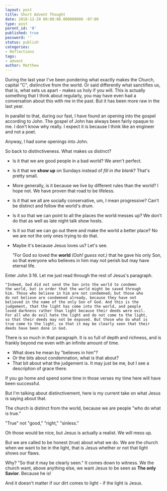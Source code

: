 ```yaml
---
layout: post
title: Short Advent Thought
date: 2018-12-20 00:00:00.000000000 -07:00
type: post
parent_id: '0'
published: true
password: ''
status: publish
categories:
- Reflections
tags:
- advent
author: Matthew
---
```

During the last year I've been pondering what exactly makes the Church, capital "C", distinctive from the world. Or said differently what sanctifies us, that is, what sets us apart - makes us holy if you will. This is actually something that I think about regularly, you may have even had a conversation about this with me in the past. But it has been more raw in the last year.

In parallel to that, during our fast, I have found an opening into the gospel according to John. The gospel of John has always been fairly opaque to me.  I don't know why really. I expect it is because I think like an engineer and not a poet.

Anyway, I had some openings into John. 

So back to distinctiveness. What makes us distinct? 

- Is it that we are good people in a bad world?  We aren't perfect.
- Is it that we __show up__ on Sundays instead of _fill in the blank_? That's pretty small.
- More generally, is it because we live by different rules than the world? I hope not. We have proven that road to be lifeless.
- Is it that we all are socially conservative, um, I mean progressive? Can't be distinct and follow the world's drum.
- Is it so that we can point to all the places the world messes up? We don't do that as well as late night talk show hosts.
- Is it so that we can go out there and make the world a better place? No we are not the only ones trying to do that.

- Maybe it's because Jesus loves us? Let's see.

    "For God so loved the __world__ _(Ooh! guess not.)_ that he 
	gave his only Son, so that everyone who believes in him may 
	not perish but may have eternal life.

Enter John 3:16.  Let me just read through the rest of Jesus's paragraph.

    "Indeed, God did not send the Son into the world to condemn 
	the world, but in order that the world might be saved through 
	him. Those who believe in him are not condemned; but those who 
	do not believe are condemned already, because they have not 
	believed in the name of the only Son of God. And this is the 
	judgement, that the light has come into the world, and people 
	loved darkness rather than light because their deeds were evil. 
	For all who do evil hate the light and do not come to the light, 
	so that their deeds may not be exposed. But those who do what is 
	true come to the light, so that it may be clearly seen that their 
	deeds have been done in God.

There is so much in that paragraph. It is so full of depth and richness, and is frankly beyond me even with an infinite amount of time.  

- What does he mean by "believes in him"?
- Or the bits about condemnation, what is that about?
- That bit about what the judgement is. It may just be me, but I see a description of grace there. 

If you go home and spend some time in those verses my time here will have been successful.

But I'm talking about distinctivement, here is my current take on what Jesus is saying about that.

The church is distinct from the world, because we are people "who do what is true." 

"True" not "good," "right," "sinless." 

Oh those would be nice, but Jesus is actually a realist. We will mess up. 

But we are called to be honest (true) about what we do. We are the church when we want to be in the light, that is Jesus whether or not that light shows our flaws. 

Why? "So that it may be clearly seen." It comes down to witness. We the church want, above anything else, we want Jesus to be seen as __The only Savior__. Because he is!

And it doesn't matter if our dirt comes to light - if the light is Jesus.
